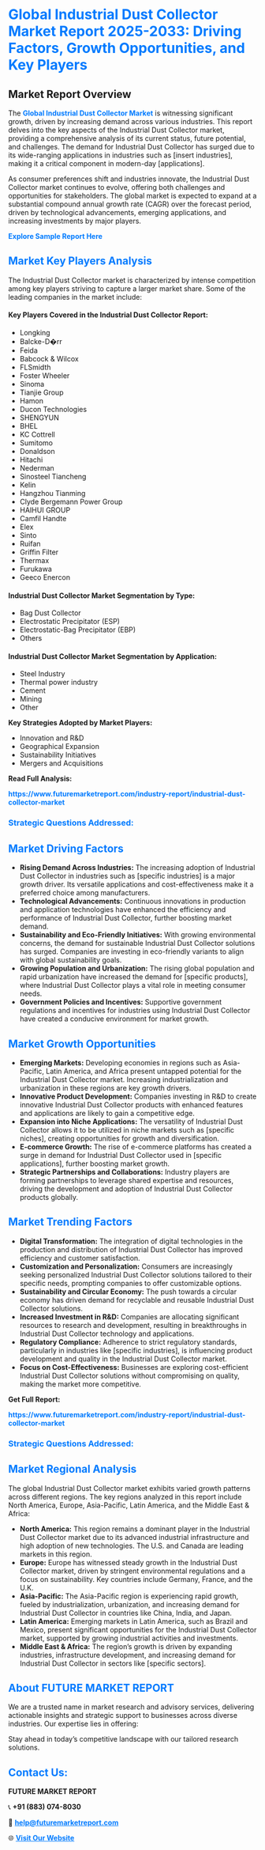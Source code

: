 <h1 style="color: #007BFF;">Global Industrial Dust Collector Market Report 2025-2033: Driving Factors, Growth Opportunities, and Key Players</h1>

<section id="overview">
<h2>Market Report Overview</h2>
<p>The <a href="https://www.futuremarketreport.com/industry-report/industrial-dust-collector-market" style="color: #007BFF; text-decoration: none;"><strong>Global Industrial Dust Collector Market</strong></a> is witnessing significant growth, driven by increasing demand across various industries. This report delves into the key aspects of the Industrial Dust Collector market, providing a comprehensive analysis of its current status, future potential, and challenges. The demand for Industrial Dust Collector has surged due to its wide-ranging applications in industries such as [insert industries], making it a critical component in modern-day [applications].</p>
<p>As consumer preferences shift and industries innovate, the Industrial Dust Collector market continues to evolve, offering both challenges and opportunities for stakeholders. The global market is expected to expand at a substantial compound annual growth rate (CAGR) over the forecast period, driven by technological advancements, emerging applications, and increasing investments by major players.</p>
</section>

<section id="overview">
<p><a href="https://www.futuremarketreport.com/request-sample/reportId=43004" style="color: #007BFF; text-decoration: none;"><strong>Explore Sample Report Here</strong></a></p>
</section>

<section id="key-players">
<h2 style="color: #007BFF;">Market Key Players Analysis</h2>
<p>The Industrial Dust Collector market is characterized by intense competition among key players striving to capture a larger market share. Some of the leading companies in the market include:</p>
<h4>Key Players Covered in the Industrial Dust Collector Report:</h4>
<ul><li>Longking</li><li>Balcke-D�rr</li><li>Feida</li><li>Babcock &amp; Wilcox</li><li>FLSmidth</li><li>Foster Wheeler</li><li>Sinoma</li><li>Tianjie Group</li><li>Hamon</li><li>Ducon Technologies</li><li>SHENGYUN</li><li>BHEL</li><li>KC Cottrell</li><li>Sumitomo</li><li>Donaldson</li><li>Hitachi</li><li>Nederman</li><li>Sinosteel Tiancheng</li><li>Kelin</li><li>Hangzhou Tianming</li><li>Clyde Bergemann Power Group</li><li>HAIHUI GROUP</li><li>Camfil Handte</li><li>Elex</li><li>Sinto</li><li>Ruifan</li><li>Griffin Filter</li><li>Thermax</li><li>Furukawa</li><li>Geeco Enercon</li></ul>
<h4>Industrial Dust Collector Market Segmentation by Type:</h4>
<ul><li>Bag Dust Collector</li><li>Electrostatic Precipitator (ESP)</li><li>Electrostatic-Bag Precipitator (EBP)</li><li>Others</li></ul>

<h4>Industrial Dust Collector Market Segmentation by Application:</h4>
<ul><li>Steel Industry</li><li>Thermal power industry</li><li>Cement</li><li>Mining</li><li>Other</li></ul>
<p><strong>Key Strategies Adopted by Market Players:</strong></p>
<ul>
<li>Innovation and R&D</li>
<li>Geographical Expansion</li>
<li>Sustainability Initiatives</li>
<li>Mergers and Acquisitions</li>
</ul>
</section>

<section>
<p><strong>Read Full Analysis: </strong></p><a href="https://www.futuremarketreport.com/industry-report/industrial-dust-collector-market" style="color: #007BFF; text-decoration: none;"><strong>https://www.futuremarketreport.com/industry-report/industrial-dust-collector-market</strong></a>
<h3 style="color: #007BFF;">Strategic Questions Addressed:</h3>
</section>

<section id="driving-factors">
<h2 style="color: #007BFF;">Market Driving Factors</h2>
<ul>
<li><strong>Rising Demand Across Industries:</strong> The increasing adoption of Industrial Dust Collector in industries such as [specific industries] is a major growth driver. Its versatile applications and cost-effectiveness make it a preferred choice among manufacturers.</li>
<li><strong>Technological Advancements:</strong> Continuous innovations in production and application technologies have enhanced the efficiency and performance of Industrial Dust Collector, further boosting market demand.</li>
<li><strong>Sustainability and Eco-Friendly Initiatives:</strong> With growing environmental concerns, the demand for sustainable Industrial Dust Collector solutions has surged. Companies are investing in eco-friendly variants to align with global sustainability goals.</li>
<li><strong>Growing Population and Urbanization:</strong> The rising global population and rapid urbanization have increased the demand for [specific products], where Industrial Dust Collector plays a vital role in meeting consumer needs.</li>
<li><strong>Government Policies and Incentives:</strong> Supportive government regulations and incentives for industries using Industrial Dust Collector have created a conducive environment for market growth.</li>
</ul>
</section>

<section id="growth-opportunities">
<h2 style="color: #007BFF;">Market Growth Opportunities</h2>
<ul>
<li><strong>Emerging Markets:</strong> Developing economies in regions such as Asia-Pacific, Latin America, and Africa present untapped potential for the Industrial Dust Collector market. Increasing industrialization and urbanization in these regions are key growth drivers.</li>
<li><strong>Innovative Product Development:</strong> Companies investing in R&D to create innovative Industrial Dust Collector products with enhanced features and applications are likely to gain a competitive edge.</li>
<li><strong>Expansion into Niche Applications:</strong> The versatility of Industrial Dust Collector allows it to be utilized in niche markets such as [specific niches], creating opportunities for growth and diversification.</li>
<li><strong>E-commerce Growth:</strong> The rise of e-commerce platforms has created a surge in demand for Industrial Dust Collector used in [specific applications], further boosting market growth.</li>
<li><strong>Strategic Partnerships and Collaborations:</strong> Industry players are forming partnerships to leverage shared expertise and resources, driving the development and adoption of Industrial Dust Collector products globally.</li>
</ul>
</section>

<section id="trending-factors">
<h2 style="color: #007BFF;">Market Trending Factors</h2>
<ul>
<li><strong>Digital Transformation:</strong> The integration of digital technologies in the production and distribution of Industrial Dust Collector has improved efficiency and customer satisfaction.</li>
<li><strong>Customization and Personalization:</strong> Consumers are increasingly seeking personalized Industrial Dust Collector solutions tailored to their specific needs, prompting companies to offer customizable options.</li>
<li><strong>Sustainability and Circular Economy:</strong> The push towards a circular economy has driven demand for recyclable and reusable Industrial Dust Collector solutions.</li>
<li><strong>Increased Investment in R&D:</strong> Companies are allocating significant resources to research and development, resulting in breakthroughs in Industrial Dust Collector technology and applications.</li>
<li><strong>Regulatory Compliance:</strong> Adherence to strict regulatory standards, particularly in industries like [specific industries], is influencing product development and quality in the Industrial Dust Collector market.</li>
<li><strong>Focus on Cost-Effectiveness:</strong> Businesses are exploring cost-efficient Industrial Dust Collector solutions without compromising on quality, making the market more competitive.</li>
</ul>
</section>

<section>
<p><strong>Get Full Report: </strong></p><a href="https://www.futuremarketreport.com/industry-report/industrial-dust-collector-market" style="color: #007BFF; text-decoration: none;"><strong>https://www.futuremarketreport.com/industry-report/industrial-dust-collector-market</strong></a>
<h3 style="color: #007BFF;">Strategic Questions Addressed:</h3>
</section>


<section id="regional-analysis">
<h2 style="color: #007BFF;">Market Regional Analysis</h2>
<p>The global Industrial Dust Collector market exhibits varied growth patterns across different regions. The key regions analyzed in this report include North America, Europe, Asia-Pacific, Latin America, and the Middle East & Africa:</p>
<ul>
<li><strong>North America:</strong> This region remains a dominant player in the Industrial Dust Collector market due to its advanced industrial infrastructure and high adoption of new technologies. The U.S. and Canada are leading markets in this region.</li>
<li><strong>Europe:</strong> Europe has witnessed steady growth in the Industrial Dust Collector market, driven by stringent environmental regulations and a focus on sustainability. Key countries include Germany, France, and the U.K.</li>
<li><strong>Asia-Pacific:</strong> The Asia-Pacific region is experiencing rapid growth, fueled by industrialization, urbanization, and increasing demand for Industrial Dust Collector in countries like China, India, and Japan.</li>
<li><strong>Latin America:</strong> Emerging markets in Latin America, such as Brazil and Mexico, present significant opportunities for the Industrial Dust Collector market, supported by growing industrial activities and investments.</li>
<li><strong>Middle East & Africa:</strong> The region’s growth is driven by expanding industries, infrastructure development, and increasing demand for Industrial Dust Collector in sectors like [specific sectors].</li>
</ul>
</section>

<footer>
<h2 style="color: #007BFF;">About FUTURE MARKET REPORT</h2>
<p>We are a trusted name in market research and advisory services, delivering actionable insights and strategic support to businesses across diverse industries. Our expertise lies in offering:</p>

<p>Stay ahead in today’s competitive landscape with our tailored research solutions.</p>

<h2 style="color: #007BFF;">Contact Us:</h2>
<p><strong>FUTURE MARKET REPORT</strong></p>
<p>📞 <strong>+91 (883) 074-8030</strong></p>
<p>📧 <strong><a href="mailto:help@futuremarketreport.com" style="color: #007BFF;">help@futuremarketreport.com</a></strong></p>
<p>🌐 <strong><a href="https://www.futuremarketreport.com/" style="color: #007BFF;">Visit Our Website</a></strong></p>
</footer>